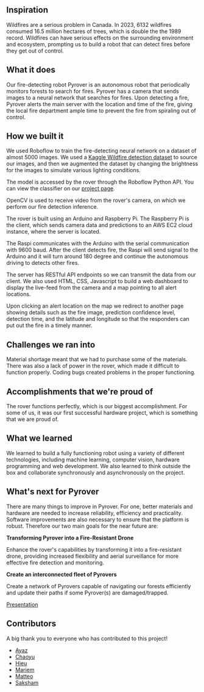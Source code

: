 ## Inspiration
Wildfires are a serious problem in Canada. In 2023, 6132 wildfires consumed 16.5 million hectares of trees, which is double the the 1989 record. Wildfires can have serious effects on the surrounding environment and ecosystem, prompting us to build a robot that can detect fires before they get out of control.

## What it does
Our fire-detecting robot Pyrover is an autonomous robot that periodically monitors forests to search for fires. Pyrover has a camera that sends images to a neural network that searches for fires. Upon detecting a fire, Pyrover alerts the main server with the location and time of the fire, giving the local fire department ample time to prevent the fire from spiraling out of control.

## How we built it
We used Roboflow to train the fire-detecting neural network on a dataset of almost 5000 images. 
We used a [Kaggle Wildfire detection dataset](https://www.kaggle.com/datasets/brsdincer/wildfire-detection-image-data/) to source our images, and then we augmented the dataset by changing the brightness for the images to simulate various lighting conditions. 

The model is accessed by the rover through the Roboflow Python API. You can view the classifier on our [project page](https://universe.roboflow.com/firebot/firebot). 

OpenCV is used to receive video from the rover's camera, on which we perform our fire detection inference. 

The rover is built using an Arduino and Raspberry Pi. The Raspberry Pi is the client, which sends camera data and predictions to an AWS EC2 cloud instance, where the server is located.

The Raspi communicates with the Arduino with the serial communication with 9600 baud. After the client detects fire, the Raspi will send signal to the Arduino and it will turn around 180 degree and continue the autonomous driving to detects other fires. 

The server has RESTful API endpoints so we can transmit the data from our client. We also used HTML, CSS, Javascript to build a web dashboard to display the live-feed from the camera and a map pointing to all alert locations. 

Upon clicking an alert location on the map we redirect to another page showing details such as the fire image, prediction confidence level, detection time, and the latitude and longitude so that the responders can put out the fire in a timely manner.

## Challenges we ran into
Material shortage meant that we had to purchase some of the materials. There was also a lack of power in the rover, which made it difficult to function properly. Coding bugs created problems in the proper functioning.

## Accomplishments that we're proud of
The rover functions perfectly, which is our biggest accomplishment. For some of us, it was our first successful hardware project, which is something that we are proud of.

## What we learned
We learned to build a fully functioning robot using a variety of different technologies, including machine learning, computer vision, hardware programming and web development. We also learned to think outside the box and collaborate synchronously and asynchronously on the project.

## What's next for Pyrover
There are many things to improve in Pyrover. For one, better materials and hardware are needed to increase reliability, efficiency and practicality. Software improvements are also necessary to ensure that the platform is robust. Therefore our two main goals for the near future are:

**Transforming Pyrover into a Fire-Resistant Drone**

Enhance the rover's capabilities by transforming it into a fire-resistant drone, providing increased flexibility and aerial surveillance for more effective fire detection and monitoring.

**Create an interconnected fleet of Pyrovers** 

Create a network of Pyrovers capable of navigating our forests efficiently and update their paths if some Pyrover(s) are damaged/trapped.

[Presentation](https://www.canva.com/design/DAF6hKpbGVw/DEAj4yuI4_5vQIQMaKEfow/view?utm_content=DAF6hKpbGVw&utm_campaign=share_your_design&utm_medium=link&utm_source=shareyourdesignpanel)

## Contributors
A big thank you to everyone who has contributed to this project!

- [Ayaz](https://github.com/ayaz-amin)
- [Chaoyu](https://github.com/7up11)
- [Hieu](https://github.com/gheuxucpam)
- [Mariem](https://github.com/mariemahmed250)
- [Matteo](https://github.com/MatteoGuidii)
- [Saksham](https://github.com/s7d1)

